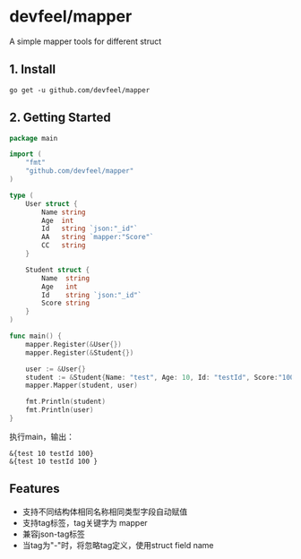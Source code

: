# devfeel/mapper
A simple mapper tools for different struct

## 1. Install

```
go get -u github.com/devfeel/mapper
```

## 2. Getting Started
```go
package main

import (
	"fmt"
	"github.com/devfeel/mapper"
)

type (
	User struct {
		Name string
		Age  int
		Id   string `json:"_id"`
		AA   string `mapper:"Score"`
		CC 	 string
	}

	Student struct {
		Name  string
		Age   int
		Id    string `json:"_id"`
		Score string
	}
)

func main() {
    mapper.Register(&User{})
	mapper.Register(&Student{})

	user := &User{}
	student := &Student{Name: "test", Age: 10, Id: "testId", Score:"100"}
	mapper.Mapper(student, user)

	fmt.Println(student)
	fmt.Println(user)
}

```
执行main，输出：
```
&{test 10 testId 100}
&{test 10 testId 100 }
```

## Features
* 支持不同结构体相同名称相同类型字段自动赋值
* 支持tag标签，tag关键字为 mapper
* 兼容json-tag标签
* 当tag为"-"时，将忽略tag定义，使用struct field name